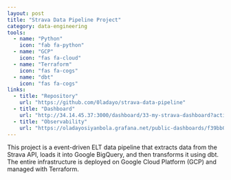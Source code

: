 ```yaml
---
layout: post
title: "Strava Data Pipeline Project"
category: data-engineering
tools:
  - name: "Python"
    icon: "fab fa-python"
  - name: "GCP"
    icon: "fas fa-cloud"
  - name: "Terraform"
    icon: "fas fa-cogs"
  - name: "dbt"
    icon: "fas fa-cogs"
links:
  - title: "Repository"
    url: "https://github.com/0ladayo/strava-data-pipeline"
  - title: "Dashboard"
    url: "http://34.14.45.37:3000/dashboard/33-my-strava-dashboard?activity=Run&granularity=Monthly"
  - title: "Observability"
    url: "https://oladayosiyanbola.grafana.net/public-dashboards/f39bb0d5c6b142f2a0c4c3e36c2f7149"
---
```


This project is a event-driven ELT data pipeline that extracts data from the Strava API, loads it into Google BigQuery, and then transforms it using dbt. The entire infrastructure is deployed on Google Cloud Platform (GCP) and managed with Terraform.